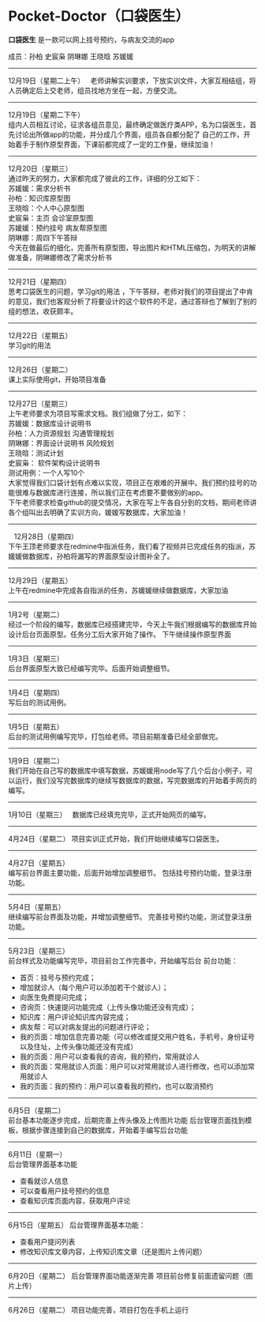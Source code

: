 # Pocket-Doctor（口袋医生）

**口袋医生** 是一款可以网上挂号预约，与病友交流的app

成员：孙柏  史宸枭 阴琳娜 王晓晗 苏媛媛  

---  
12月19日（星期二上午）   
老师讲解实训要求，下放实训文件，大家互相结组，将人员确定后上交老师，组员找地方坐在一起，方便交流。  
  
---  
12月19日（星期二下午）   
组内人员相互讨论，征求各组员意见，最终确定做医疗类APP，名为口袋医生，首先讨论出所做app的功能，并分成几个界面，组员各自都分配了 自己的工作，开始着手于制作原型界面，下课前都完成了一定的工作量，继续加油！

---

12月20日（星期三）   
通过昨天的努力，大家都完成了彼此的工作，详细的分工如下：  
苏媛媛：需求分析书  
孙柏：知识库原型图  
王晓晗：个人中心原型图  
史宸枭：主页 会诊室原型图  
苏媛媛：预约挂号 病友帮原型图  
阴琳娜：周四下午答辩  
今天在做最后的细化，完善所有原型图，导出图片和HTML压缩包，为明天的讲解做准备，阴琳娜修改了需求分析书

---

12月21日（星期四）    
思考口袋医生的问题，学习git的用法 ，下午答辩，老师对我们的项目提出了中肯的意见，我们也客观分析了将要设计的这个软件的不足，通过答辩也了解到了别的组的想法，收获颇丰。  

---

12月22日（星期五）    
学习git的用法  

---

12月26日（星期二）  
课上实际使用git，开始项目准备

---

12月27日（星期三）  
上午老师要求为项目写需求文档。我们组做了分工，如下：    
苏媛媛：数据库设计说明书  
孙柏：人力资源规划 沟通管理规划  
阴琳娜：界面设计说明书 风险规划  
王晓晗：测试计划  
史宸枭： 软件架构设计说明书  
测试用例：一个人写10个  
大家觉得我们口袋计划有点难以实现，项目正在艰难的开展中。我们预约挂号的功能很难与数据库进行连接，所以我们正在考虑要不要做别的app。  
下午老师要求检查github的提交情况，大家在写上午各自分到的文档，期间老师讲各个组叫出去明确了实训方向，媛媛写数据库，大家加油！

---
 
 12月28日（星期四）  
 下午王顶老师要求在redmine中指派任务，我们看了视频并已完成任务的指派，苏媛媛做数据库，孙柏将漏写的界面原型设计图补全了。  
 
 ---
 
 12月29日（星期五）  
上午在redmine中完成各自指派的任务，苏媛媛继续做数据库，大家加油  

---

1月2号（星期二）  
经过一个阶段的编写，数据库已经搭建完毕，今天上午我们根据编写的数据库开始设计后台页面原型。任务分工后大家开始了操作。
下午继续操作原型界面   

---

1月3日（星期三）  
后台界面原型大致已经编写完毕。后面开始调整细节。

---

1月4日（星期四）  
写后台的测试用例。

---

1月5日（星期五）  
后台的测试用例编写完毕，打包给老师。项目前期准备已经全部做完。

---

1月9日（星期二）  
我们开始在自己写的数据库中填写数据，苏媛媛用node写了几个后台小例子，可以运行，我们没写完数据库的继续写数据库的数据，写完数据库的开始着手网页的编写。

---

1月10日（星期三）  
数据库已经填充完毕，正式开始网页的编写。

---

4月24日（星期二）
项目实训正式开始，我们开始继续编写口袋医生。  

---  
  
4月27日（星期五）  
编写前台界面主要功能，后面开始增加调整细节。
包括挂号预约功能，登录注册功能。

---

5月4日（星期五）  
继续编写前台界面及功能，并增加调整细节。
完善挂号预约功能，测试登录注册功能。

---

5月23日（星期三）  
前台样式及功能编写完毕，项目前台工作完善中，开始编写后台
前台功能：
+ 首页：挂号与预约完成；
+ 增加就诊人（每个用户可以添加若干个就诊人）；
+ 向医生免费提问完成；
+ 咨询页：快速提问功能完成（上传头像功能还没有完成）；
+ 知识库：用户评论知识库内容完成；
+ 病友帮：可以对病友提出的问题进行评论；
+ 我的页面：增加信息完善功能（可以修改或提交用户姓名，手机号，身份证号以及住址，上传头像功能还没有完成）
+ 我的页面：用户可以查看我的咨询，我的预约，常用就诊人
+ 我的页面：常用就诊人页面：用户可以对常用就诊人进行修改，也可以添加常用就诊人
+ 我的页面：我的预约：用户可以查看我的预约，也可以取消预约

---

6月5日（星期二）  
前台基本功能逐步完成，后期完善上传头像及上传图片功能
后台管理页面找到模板，根据步骤连接到自己的数据库，开始着手编写后台功能

---

6月11日（星期一）  
后台管理界面基本功能
+ 查看就诊人信息
+ 可以查看用户挂号预约的信息
+ 查看知识库页面内容，获取用户评论

---

6月15日（星期五）
后台管理界面基本功能：
+ 查看用户提问列表
+ 修改知识库文章内容，上传知识库文章（还是图片上传问题）

---

6月20日（星期二）
后台管理界面功能逐渐完善
项目前台修复前面遗留问题（图片上传）

---

6月26日（星期二）
项目功能完善，项目打包在手机上运行
